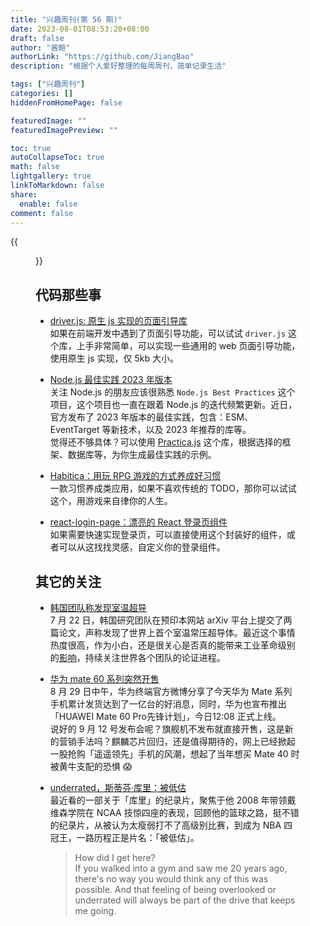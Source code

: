```yaml
---
title: "兴趣周刊(第 56 期)"
date: 2023-08-01T08:53:20+08:00
draft: false
author: "酱鲍"
authorLink: "https://github.com/JiangBao"
description: "根据个人爱好整理的每周周刊，简单记录生活"

tags: ["兴趣周刊"]
categories: []
hiddenFromHomePage: false

featuredImage: ""
featuredImagePreview: ""

toc: true
autoCollapseToc: true
math: false
lightgallery: true
linkToMarkdown: false
share:
  enable: false
comment: false
---
```


<!--more-->
{{<figure src="https://jiangbao-1258001083.cos.ap-shanghai.myqcloud.com/paopao02265.jpg" title="载着你仿佛载着阳光">}}

## 代码那些事
* [driver.js: 原生 js 实现的页面引导库](https://driverjs.com/)  
如果在前端开发中遇到了页面引导功能，可以试试 `driver.js` 这个库，上手非常简单，可以实现一些通用的 web 页面引导功能，使用原生 js 实现，仅 5kb 大小。

* [Node.js 最佳实践 2023 年版本](https://github.com/goldbergyoni/nodebestpractices)  
关注 Node.js 的朋友应该很熟悉 `Node.js Best Practices` 这个项目，这个项目也一直在跟着 Node.js 的迭代频繁更新。近日，官方发布了 2023 年版本的最佳实践，包含：ESM、EventTarget 等新技术，以及 2023 年推荐的库等。  
觉得还不够具体？可以使用 [Practica.js](https://github.com/practicajs/practica) 这个库，根据选择的框架、数据库等，为你生成最佳实践的示例。

* [Habitica：用玩 RPG 游戏的方式养成好习惯](https://github.com/HabitRPG/habitica)  
一款习惯养成类应用，如果不喜欢传统的 TODO，那你可以试试这个，用游戏来自律你的人生。

* [react-login-page：漂亮的 React 登录页组件](https://github.com/uiwjs/react-login-page)  
如果需要快速实现登录页，可以直接使用这个封装好的组件，或者可以从这找找灵感，自定义你的登录组件。

## 其它的关注
* [韩国团队称发现室温超导](http://news.cctv.com/2023/07/28/ARTI5H7FyKUgWbbQzQSpeso4230728.shtml)  
7 月 22 日，韩国研究团队在预印本网站 arXiv 平台上提交了两篇论文，声称发现了世界上首个室温常压超导体。最近这个事情热度很高，作为小白，还是很关心是否真的能带来工业革命级别的[影响](https://www.zhihu.com/question/614238747)，持续关注世界各个团队的论证进程。

* [华为 mate 60 系列突然开售](https://new.qq.com/rain/a/20230829A08ACQ00)  
8 月 29 日中午，华为终端官方微博分享了今天华为 Mate 系列手机累计发货达到了一亿台的好消息，同时，华为也宣布推出「HUAWEI Mate 60 Pro先锋计划」，今日12:08 正式上线。  
说好的 9 月 12 号发布会呢？旗舰机不发布就直接开售，这是新的营销手法吗？麒麟芯片回归，还是值得期待的，网上已经掀起一股抢购「遥遥领先」手机的风潮，想起了当年想买 Mate 40 时被黄牛支配的恐惧 😱

* [underrated，斯蒂芬·库里：被低估](https://movie.douban.com/subject/36130217/)  
最近看的一部关于「库里」的纪录片，聚焦于他 2008 年带领戴维森学院在 NCAA 技惊四座的表现，回顾他的篮球之路，挺不错的纪录片，从被认为太瘦弱打不了高级别比赛，到成为 NBA 四冠王，一路历程正是片名：「被低估」。
  > How did I get here?  
  > If you walked into a gym and saw me 20 years ago, there's no way you would think any of this was possible. And that feeling of being overlooked or underrated will always be part of the drive that keeps me going.
